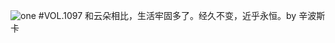![one](http://image.wufazhuce.com/FnJm8YM_2UzYtOrpOGATA_IvZEN8)
#VOL.1097
和云朵相比，生活牢固多了。经久不变，近乎永恒。by 辛波斯卡